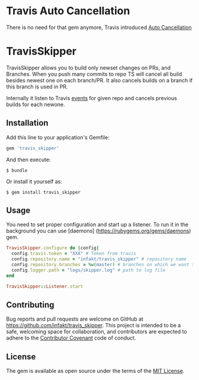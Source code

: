 # Travis Auto Cancellation

There is no need for that gem anymore, Travis introduced [Auto Cancellation](https://blog.travis-ci.com/2017-03-22-introducing-auto-cancellation)

# TravisSkipper

TravisSkipper allows you to build only newset changes on PRs, and Branches. When you push many commits to repo TS will cancel all build besides newest one on each branch/PR. It also cancels builds on a branch if this branch is used in PR.

Internally it listen to Travis [events](https://github.com/travis-ci/travis.rb#listening-for-events) for given repo and cancels previous builds for each newone.

## Installation

Add this line to your application's Gemfile:

```ruby
gem 'travis_skipper'
```

And then execute:

    $ bundle

Or install it yourself as:

    $ gem install travis_skipper

## Usage

You need to set proper configuration and start up a listener. To run it in the background you can use [daemons] (https://rubygems.org/gems/daemons) gem.

```ruby
TravisSkipper.configure do |config|
  config.travis.token = "XXX" # Token from travis
  config.repository.name = "infakt/travis_skipper" # repository name
  config.repository.branches = %w(master) # branches on which we want to let jobs run
  config.logger.path = "logs/skipper.log" # path to log file
end

TravisSkipper::Listener.start
```

## Contributing

Bug reports and pull requests are welcome on GitHub at https://github.com/infakt/travis_skipper. This project is intended to be a safe, welcoming space for collaboration, and contributors are expected to adhere to the [Contributor Covenant](http://contributor-covenant.org) code of conduct.


## License

The gem is available as open source under the terms of the [MIT License](http://opensource.org/licenses/MIT).
